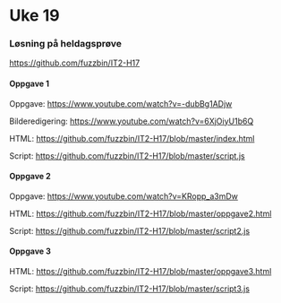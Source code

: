 # Uke 19

### Løsning på heldagsprøve

https://github.com/fuzzbin/IT2-H17

#### Oppgave 1

Oppgave: https://www.youtube.com/watch?v=-dubBg1ADjw

Bilderedigering: https://www.youtube.com/watch?v=6XjOiyU1b6Q

HTML: https://github.com/fuzzbin/IT2-H17/blob/master/index.html

Script: https://github.com/fuzzbin/IT2-H17/blob/master/script.js

#### Oppgave 2

Oppgave: https://www.youtube.com/watch?v=KRopp_a3mDw

HTML: https://github.com/fuzzbin/IT2-H17/blob/master/oppgave2.html

Script: https://github.com/fuzzbin/IT2-H17/blob/master/script2.js

#### Oppgave 3

HTML: https://github.com/fuzzbin/IT2-H17/blob/master/oppgave3.html

Script: https://github.com/fuzzbin/IT2-H17/blob/master/script3.js

